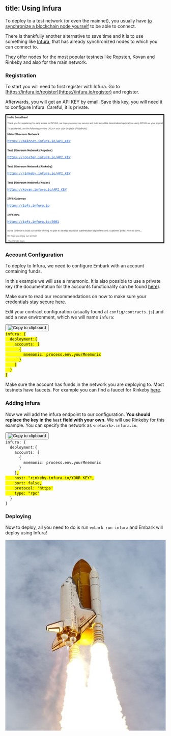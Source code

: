 title: Using Infura
---

To deploy to a test network  (or even the mainnet), you usually have [to synchronize a blockchain node yourself](/docs/blockchain_configuration.html#Testnet-configuration) to be able to connect.

There is thankfully another alternative to save time and it is to use something like [Infura](https://infura.io/), that has already synchronized nodes to which you can connect to.

They offer nodes for the most popular testnets like Ropsten, Kovan and Rinkeby and also for the main network.

### Registration

To start you will need to first register with Infura. Go to [https://infura.io/register](https://infura.io/register) and register.

Afterwards, you will get an API KEY by email. Save this key, you will need it to configure Infura. Careful, it is private.

![Screenshot](infura_guide/api-keys.png)

### Account Configuration

To deploy to Infura, we need to configure Embark with an account containing funds.

In this example we will use a mnemonic.
It is also possible to use a private key (the documentation for the accounts functionality can be found [here](https://embark.status.im/docs/contracts.html#Using-accounts-in-a-wallet)).

Make sure to read our recommendations on how to make sure your credentials stay secure [here](http://localhost:4000/docs/contracts_deployment.html#Deploying-to-Mainnet).

Edit your contract configuration (usually found at `config/contracts.js`) and add a new environment, which we will name `infura`:

<pre>
<button class="btn" data-clipboard-target="#code-1"><img class="clippy" width="13" src="/img/clippy.svg" alt="Copy to clipboard"></button>
<code class="javascript"><mark id="code-1" class="highlight-inline">infura: {
  deployment:{
    accounts: [
      {
        mnemonic: process.env.yourMnemonic
      }
    ]
  }
}
</mark></code></pre>

Make sure the account has funds in the network you are deploying to. Most testnets have faucets.
For example you can find a faucet for Rinkeby [here](https://faucet.rinkeby.io/).

### Adding Infura

Now we will add the infura endpoint to our configuration. **You should replace the key in the `host` field with your own.**
We will use Rinkeby for this example. You can specify the network as `<network>.infura.io`.

<pre>
<button class="btn" data-clipboard-target="#code-2"><img class="clippy" width="13" src="/img/clippy.svg" alt="Copy to clipboard"></button>
<code class="javascript">infura: {
  deployment:{
    accounts: [
      {
        mnemonic: process.env.yourMnemonic
      }
    ]<mark id="code-2" class="highlight-inline">,
    host: "rinkeby.infura.io/YOUR_KEY",
    port: false,
    protocol: 'https'
    type: "rpc"</mark>
  }
}
</code></pre>

### Deploying

Now to deploy, all you need to do is run `embark run infura` and Embark will deploy using Infura!

![Screenshot](infura_guide/lift-off.jpg)
